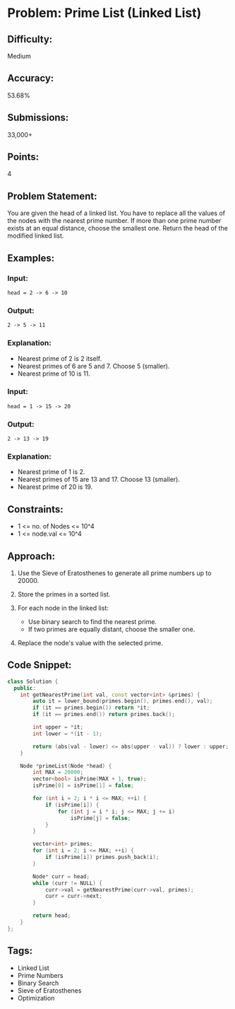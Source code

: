 # Problem: Prime List (Linked List)

## Difficulty:

Medium

## Accuracy:

53.68%

## Submissions:

33,000+

## Points:

4

## Problem Statement:

You are given the head of a linked list. You have to replace all the values of the nodes with the nearest prime number. If more than one prime number exists at an equal distance, choose the smallest one. Return the head of the modified linked list.

## Examples:

### Input:

```
head = 2 -> 6 -> 10
```

### Output:

```
2 -> 5 -> 11
```

### Explanation:

* Nearest prime of 2 is 2 itself.
* Nearest primes of 6 are 5 and 7. Choose 5 (smaller).
* Nearest prime of 10 is 11.

### Input:

```
head = 1 -> 15 -> 20
```

### Output:

```
2 -> 13 -> 19
```

### Explanation:

* Nearest prime of 1 is 2.
* Nearest primes of 15 are 13 and 17. Choose 13 (smaller).
* Nearest prime of 20 is 19.

## Constraints:

* 1 <= no. of Nodes <= 10^4
* 1 <= node.val <= 10^4

## Approach:

1. Use the Sieve of Eratosthenes to generate all prime numbers up to 20000.
2. Store the primes in a sorted list.
3. For each node in the linked list:

   * Use binary search to find the nearest prime.
   * If two primes are equally distant, choose the smaller one.
4. Replace the node's value with the selected prime.

## Code Snippet:

```cpp
class Solution {
  public:
    int getNearestPrime(int val, const vector<int> &primes) {
        auto it = lower_bound(primes.begin(), primes.end(), val);
        if (it == primes.begin()) return *it;
        if (it == primes.end()) return primes.back();

        int upper = *it;
        int lower = *(it - 1);

        return (abs(val - lower) <= abs(upper - val)) ? lower : upper;
    }

    Node *primeList(Node *head) {
        int MAX = 20000;
        vector<bool> isPrime(MAX + 1, true);
        isPrime[0] = isPrime[1] = false;

        for (int i = 2; i * i <= MAX; ++i) {
            if (isPrime[i]) {
                for (int j = i * i; j <= MAX; j += i)
                    isPrime[j] = false;
            }
        }

        vector<int> primes;
        for (int i = 2; i <= MAX; ++i) {
            if (isPrime[i]) primes.push_back(i);
        }

        Node* curr = head;
        while (curr != NULL) {
            curr->val = getNearestPrime(curr->val, primes);
            curr = curr->next;
        }

        return head;
    }
};
```

## Tags:

* Linked List
* Prime Numbers
* Binary Search
* Sieve of Eratosthenes
* Optimization
